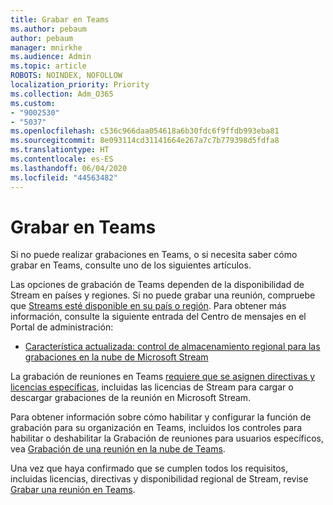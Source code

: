 ```yaml
---
title: Grabar en Teams
ms.author: pebaum
author: pebaum
manager: mnirkhe
ms.audience: Admin
ms.topic: article
ROBOTS: NOINDEX, NOFOLLOW
localization_priority: Priority
ms.collection: Adm_O365
ms.custom:
- "9002530"
- "5037"
ms.openlocfilehash: c536c966daa054618a6b30fdc6f9ffdb993eba81
ms.sourcegitcommit: 8e093114cd31141664e267a7c7b779398d5fdfa8
ms.translationtype: HT
ms.contentlocale: es-ES
ms.lasthandoff: 06/04/2020
ms.locfileid: "44563482"
---
```

# <a name="recording-in-teams"></a>Grabar en Teams

Si no puede realizar grabaciones en Teams, o si necesita saber cómo grabar en Teams, consulte uno de los siguientes artículos.

Las opciones de grabación de Teams dependen de la disponibilidad de Stream en países y regiones.  Si no puede grabar una reunión, compruebe que [Streams esté disponible en su país o región](https://docs.microsoft.com/stream/faq#which-regions-does-microsoft-stream-host-my-data-in).  Para obtener más información, consulte la siguiente entrada del Centro de mensajes en el Portal de administración:

- [Característica actualizada: control de almacenamiento regional para las grabaciones en la nube de Microsoft Stream](https://admin.microsoft.com/AdminPortal/Home#/MessageCenter?id=MC214327)

La grabación de reuniones en Teams [requiere que se asignen directivas y licencias específicas](https://docs.microsoft.com/microsoftteams/cloud-recording#prerequisites-for-teams-cloud-meeting-recording), incluidas las licencias de Stream para cargar o descargar grabaciones de la reunión en Microsoft Stream.

Para obtener información sobre cómo habilitar y configurar la función de grabación para su organización en Teams, incluidos los controles para habilitar o deshabilitar la Grabación de reuniones para usuarios específicos, vea [Grabación de una reunión en la nube de Teams](https://docs.microsoft.com/microsoftteams/cloud-recording).

Una vez que haya confirmado que se cumplen todos los requisitos, incluidas licencias, directivas y disponibilidad regional de Stream, revise [Grabar una reunión en Teams](https://support.office.com/article/34dfbe7f-b07d-4a27-b4c6-de62f1348c24).
